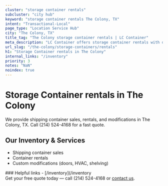 ```yaml
---
cluster: "storage container rentals"
subcluster: "city hub"
keyword: "storage container rentals The Colony, TX"
intent: "Transactional-Local"
page_type: "Location Service Hub"
city: "The Colony, TX"
title_tag: "The Colony storage container rentals | LC Container"
meta_description: "LC Container offers storage container rentals with delivery in The Colony, TX. Local. Fast quotes. Since 2003."
url_slug: "/the-colony/storage-containers/rentals"
h1: "Storage Container rentals in The Colony"
internal_links: "/inventory"
priority: 3
notes: "NaN"
noindex: true
---
```


# Storage Container rentals in The Colony

We provide shipping container sales, rentals, and modifications in The Colony, TX. Call (214) 524-4168 for a fast quote.

## Our Inventory & Services
- Shipping container sales
- Container rentals
- Custom modifications (doors, HVAC, shelving)

<div data-section="internal-links">
### Helpful links
- [/inventory](/inventory
</div>

<div data-section="cta">
Get your free quote today — call (214) 524-4168 or <a href="/contact">contact us</a>.
</div>

<script type="application/ld+json">{"@context":"https://schema.org","@type":"FAQPage","mainEntity":[{"@type":"Question","name":"How much does delivery cost in The Colony, TX?","acceptedAnswer":{"@type":"Answer","text":"Delivery costs vary by distance and container size. Most deliveries in The Colony, TX range from $150-$300. Call (214) 524-4168 for an exact quote based on your specific location."}},{"@type":"Question","name":"Do you offer financing or payment plans?","acceptedAnswer":{"@type":"Answer","text":"We accept major credit cards, checks, and can discuss commercial terms for bulk purchases. Call (214) 524-4168 to discuss options."}},{"@type":"Question","name":"Can you customize containers in The Colony, TX?","acceptedAnswer":{"@type":"Answer","text":"Yes — we perform modifications like doors, HVAC, insulation, and shelving. Request a custom quote at (214) 524-4168 or via our contact form."}}]}</script>
